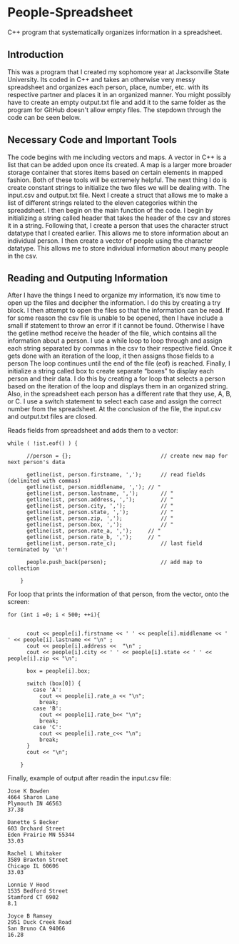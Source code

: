# People-Spreadsheet
C++ program that systematically organizes information in a spreadsheet. 

## Introduction
  This was a program that I created my sophomore year at Jacksonville State University. Its coded in C++ and takes an otherwise very messy spreadsheet and organizes each person, place, number, etc. with its respective partner and places it in an organized manner. You might possibly have to create an empty output.txt file and add it to the same folder as the program for GitHub doesn't allow empty files. The stepdown through the code can be seen below.
  
## Necessary Code and Important Tools
  The code begins with me including vectors and maps. A vector in C++ is a list that can be added upon once its created. A map is a larger more broader storage container that stores items based on certain elements in mapped fashion. Both of these tools will be extremely helpful. The next thing I do is create constant strings to initialize the two files we will be dealing with. The input.csv and output.txt file. Next I create a struct that allows me to make a list of different strings related to the eleven categories within the spreadsheet. I then begin on the main function of the code. I begin by initializing a string called header that takes the header of the csv and stores it in a string. Following that, I create a person that uses the character struct datatype that I created earlier. This allows me to store information about an individual person. I then create a vector of people using the character datatype. This allows me to store individual information about many people in the csv.
  
## Reading and Outputing Information
  After I have the things I need to organize my information, it’s now time to open up the files and decipher the information. I do this by creating a try block. I then attempt to open the files so that the information can be read. If for some reason the csv file is unable to be opened, then I have include a small if statement to throw an error if it cannot be found. Otherwise I have the getline method receive the header of the file, which contains all the information about a person. I use a while loop to loop through and assign each string separated by commas in the csv to their respective field. Once it gets done with an iteration of the loop, it then assigns those fields to a person The loop continues until the end of the file (eof) is reached. Finally, I initialize a string called box to create separate “boxes” to display each person and their data. I do this by creating a for loop that selects a person based on the iteration of the loop and displays them in an organized string. Also, in the spreadsheet each person has a different rate that they use, A, B, or C. I use a switch statement to select each case and assign the correct number from the spreadsheet. At the conclusion of the file, the input.csv and output.txt files are closed. 
  
Reads fields from spreadsheet and adds them to a vector:

    while ( !ist.eof() ) {

          //person = {};							// create new map for next person's data

          getline(ist, person.firstname, ',');		// read fields (delimited with commas)
          getline(ist, person.middlename, ',');	// "
          getline(ist, person.lastname, ',');		// "
          getline(ist, person.address, ',');		// "
          getline(ist, person.city, ',');			// "
          getline(ist, person.state, ',');			// "
          getline(ist, person.zip, ',');			// "
          getline(ist, person.box, ',');			// "
          getline(ist, person.rate_a, ',');		// "
          getline(ist, person.rate_b, ',');		// "
          getline(ist, person.rate_c);				// last field terminated by '\n'!

          people.push_back(person);					// add map to collection

        }
For loop that prints the information of that person, from the vector, onto the screen:

    for (int i =0; i < 500; ++i){


          cout << people[i].firstname << ' ' << people[i].middlename << ' ' << people[i].lastname << "\n" ;
          cout << people[i].address <<  "\n" ;
          cout << people[i].city << ' ' << people[i].state << ' ' << people[i].zip << "\n";

          box = people[i].box;

          switch (box[0]) {
            case 'A': 
              cout << people[i].rate_a << "\n";
              break;
            case 'B': 
              cout << people[i].rate_b<< "\n";
              break;
            case 'C': 
              cout << people[i].rate_c<< "\n";
              break;
          }
          cout << "\n";

        }
Finally, example of output after readin the input.csv file:

    Jose K Bowden
    4664 Sharon Lane
    Plymouth IN 46563
    37.38

    Danette S Becker
    603 Orchard Street
    Eden Prairie MN 55344
    33.03

    Rachel L Whitaker
    3589 Braxton Street
    Chicago IL 60606
    33.03

    Lonnie V Hood
    1535 Bedford Street
    Stamford CT 6902
    8.1

    Joyce B Ramsey
    2951 Duck Creek Road
    San Bruno CA 94066
    16.28
